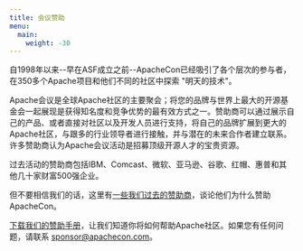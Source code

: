 ```yaml
---
title: 会议赞助
menu:
  main:
    weight: -30
---
```


自1998年以来--早在ASF成立之前--ApacheCon已经吸引了各个层次的参与者，在350多个Apache项目和他们不同的社区中探索 "明天的技术"。

Apache会议是全球Apache社区的主要聚会；将您的品牌与世界上最大的开源基金会一起展现是获得知名度和竞争优势的最有效方式之一。赞助商可以通过展示自己的产品、或者直接对社区以及开发人员进行支持，将自己的品牌扩展到更大的Apache社区，与跟多的行业领导者进行接触，并与潜在的未来合作者建立联系。许多赞助商认为Apache会议活动是招募顶级开源人才的宝贵资源。

过去活动的赞助商包括IBM、Comcast、微软、亚马逊、谷歌、红帽、惠普和其他几十家财富500强企业。

但不要相信我们的话，这里有[一些我们过去的赞助商](https://feathercast.apache.org/2016/05/09/why-did-you-sponsor-apachebigdata/)，谈论他们为什么赞助ApacheCon。

[下载我们的赞助手册](https://www.apachecon.com/acasia2021/2021_ApacheCon_prospectus_zh.pdf)，让我们知道你将如何帮助Apache社区。如果您有任何问题，请联系 sponsor@apachecon.com。
